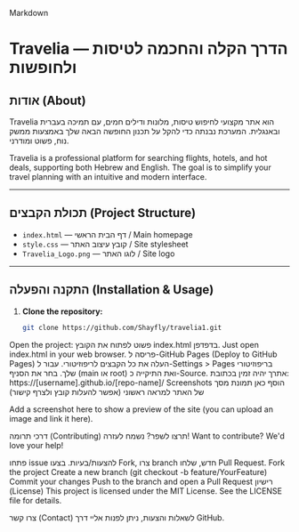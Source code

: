 
Markdown
# Travelia — הדרך הקלה והחכמה לטיסות ולחופשות

## אודות (About)
Travelia הוא אתר מקצועי לחיפוש טיסות, מלונות ודילים חמים, עם תמיכה בעברית ובאנגלית. המערכת נבנתה כדי להקל על תכנון החופשה הבאה שלך באמצעות ממשק נוח, פשוט ומודרני.

Travelia is a professional platform for searching flights, hotels, and hot deals, supporting both Hebrew and English. The goal is to simplify your travel planning with an intuitive and modern interface.

---

## תכולת הקבצים (Project Structure)

- `index.html` — דף הבית הראשי / Main homepage
- `style.css` — קובץ עיצוב האתר / Site stylesheet
- `Travelia_Logo.png` — לוגו האתר / Site logo

---

## התקנה והפעלה (Installation & Usage)

1. **Clone the repository:**
   ```bash
   git clone https://github.com/Shayfly/travelia1.git
   ```
Open the project:
פשוט לפתוח את הקובץ index.html בדפדפן.
Just open index.html in your web browser.
פריסה ל-GitHub Pages (Deploy to GitHub Pages)
העלה את כל הקבצים לריפוזיטורי.
עבור ל-Settings > Pages בריפוזיטורי שלך.
בחר את הסניף (main או root) ואת התיקייה כ-Source.
אתרך יהיה זמין בכתובת:
https://[username].github.io/[repo-name]/
Screenshots
הוסף כאן תמונת מסך של האתר למראה ראשוני (אפשר להעלות קובץ ולצרף קישור)

Add a screenshot here to show a preview of the site (you can upload an image and link it here).

דרכי תרומה (Contributing)
תרצו לשפר? נשמח לעזרה!
Want to contribute? We'd love your help!

פתחו issue להצעות/בעיות.
בצעו Fork, צרו branch חדש, שלחו Pull Request.
Fork the project
Create a new branch (git checkout -b feature/YourFeature)
Commit your changes
Push to the branch and open a Pull Request
רישיון (License)
This project is licensed under the MIT License.
See the LICENSE file for details.

צרו קשר (Contact)
לשאלות והצעות, ניתן לפנות אליי דרך GitHub.

